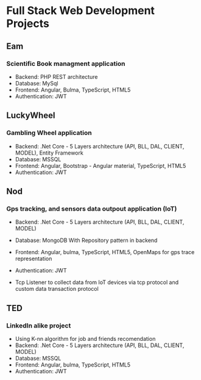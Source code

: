 # Full Stack Web Development Projects

## Eam
### Scientific Book managment application
*   Backend: PHP REST architecture
*   Database: MySql
*   Frontend: Angular, Bulma, TypeScript, HTML5
*   Authentication: JWT


## LuckyWheel
### Gambling Wheel application
*   Backend: .Net Core - 5 Layers architecture (API, BLL, DAL, CLIENT, MODEL), Entity Framework
*   Database: MSSQL
*   Frontend: Angular, Bootstrap - Angular material, TypeScript, HTML5
*   Authentication: JWT


## Nod
### Gps tracking, and sensors data outpout application (IoT)
*   Backend: .Net Core - 5 Layers architecture (API, BLL, DAL, CLIENT, MODEL)
*   Database: MongoDB With Repository pattern in backend
*   Frontend: Angular, bulma, TypeScript, HTML5, OpenMaps for gps trace representation
*   Authentication: JWT

*   Tcp Listener to collect data from IoT devices via tcp protocol and custom data transaction protocol


## TED
### LinkedIn alike project
*   Using K-nn algorithm for job and friends recomendation
*   Backend: .Net Core - 5 Layers architecture (API, BLL, DAL, CLIENT, MODEL)
*   Database: MSSQL
*   Frontend: Angular, bulma, TypeScript, HTML5
*   Authentication: JWT
